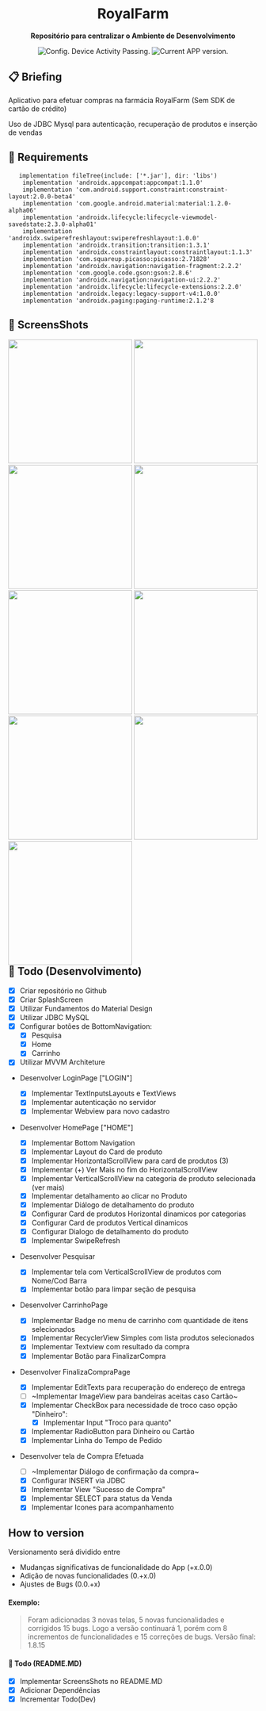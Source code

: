 <h1 align="center">
  RoyalFarm
</h1>

<p align="center">
  <strong>Repositório para centralizar o Ambiente de Desenvolvimento</strong>
  <p align="center">
    <img src="https://ci.appveyor.com/api/projects/status/g8d58ipi3auqdtrk/branch/master?svg=true" alt="Config. Device Activity Passing." />
<!--      <img src="https://ci.appveyor.com/api/projects/status/216h1g17b8ir009t?svg=true" alt="Config. Device Activity Crashing." /> -->
    <img src="https://img.shields.io/badge/version-17.9.4-blue.svg" alt="Current APP version." />  
  </p>
</p>

## 📋 Briefing

  Aplicativo para efetuar compras na farmácia RoyalFarm (Sem SDK de cartão de crédito)

  Uso de JDBC Mysql para autenticação, recuperação de produtos e inserção de vendas


## 📖 Requirements
```
   implementation fileTree(include: ['*.jar'], dir: 'libs')
    implementation 'androidx.appcompat:appcompat:1.1.0'
    implementation 'com.android.support.constraint:constraint-layout:2.0.0-beta4'
    implementation 'com.google.android.material:material:1.2.0-alpha06'
    implementation 'androidx.lifecycle:lifecycle-viewmodel-savedstate:2.3.0-alpha01'
    implementation 'androidx.swiperefreshlayout:swiperefreshlayout:1.0.0'
    implementation 'androidx.transition:transition:1.3.1'
    implementation 'androidx.constraintlayout:constraintlayout:1.1.3'
    implementation 'com.squareup.picasso:picasso:2.71828'
    implementation 'androidx.navigation:navigation-fragment:2.2.2'
    implementation 'com.google.code.gson:gson:2.8.6'
    implementation 'androidx.navigation:navigation-ui:2.2.2'
    implementation 'androidx.lifecycle:lifecycle-extensions:2.2.0'
    implementation 'androidx.legacy:legacy-support-v4:1.0.0'
    implementation 'androidx.paging:paging-runtime:2.1.2'8
```

## 🚀 ScreensShots
<div style="float: left">
  
  <img src="app/screenshots/screen4.png?raw=true" width="250"/> 
  <img src="app/screenshots/screen5.png?raw=true" width="250"/>
  <img src="app/screenshots/screen9.png?raw=true" width="250"/>
  <img src="app/screenshots/screen10.png?raw=true" width="250"/>
  <img src="app/screenshots/screen8.png?raw=true" width="250"/>
  <img src="app/screenshots/screen2.png?raw=true" width="250"/>
  <img src="app/screenshots/screen3.png?raw=true" width="250"/> 
  <img src="app/screenshots/screen6.png?raw=true" width="250"/> 
  <img src="app/screenshots/screen_last.png?raw=true" width="250"/>
</div>

## 👏 Todo (Desenvolvimento)

- [x] Criar repositório no Github
- [x] Criar SplashScreen
- [x] Utilizar Fundamentos do Material Design
- [x] Utilizar JDBC MySQL
- [x] Configurar botões de BottomNavigation:
  - [x] Pesquisa
  - [x] Home
  - [x] Carrinho
- [X] Utilizar MVVM Architeture 

* Desenvolver LoginPage ["LOGIN"]

  - [x] Implementar TextInputsLayouts e TextViews
  - [x] Implementar autenticação no servidor
  - [x] Implementar Webview para novo cadastro
  
* Desenvolver HomePage ["HOME"]

  -  [x] Implementar Bottom Navigation
  -  [x] Implementar Layout do Card de produto
  -  [x] Implementar HorizontalScrollView para card de produtos (3)
  -  [x] Implementar (+) Ver Mais no fim do HorizontalScrollView
  -  [x] Implementar VerticalScrollView na categoria de produto selecionada (ver mais)
  -  [x] Implementar detalhamento ao clicar no Produto
  -  [x] Implementar Diálogo de detalhamento do produto
  -  [x] Configurar Card de produtos Horizontal dinamicos por categorias
  -  [x] Configurar Card de produtos Vertical dinamicos
  -  [x] Configurar Dialogo de detalhamento do produto
  -  [x] Implementar SwipeRefresh
      
* Desenvolver Pesquisar
  - [x] Implementar tela com VerticalScrollView de produtos com Nome/Cod Barra 
  - [x] Implementar botão para limpar seção de pesquisa

* Desenvolver CarrinhoPage
  - [x] Implementar Badge no menu de carrinho com quantidade de itens selecionados 
  - [x] Implementar RecyclerView Simples com lista produtos selecionados
  - [x] Implementar Textview com resultado da compra
  - [x] Implementar Botão para FinalizarCompra
  
* Desenvolver FinalizaCompraPage
  - [x] Implementar EditTexts para recuperação do endereço de entrega 
  - [ ] ~Implementar ImageView para bandeiras aceitas caso Cartão~
  - [x] Implementar CheckBox para necessidade de troco caso opção "Dinheiro": 
    - [x] Implementar Input "Troco para quanto"
  - [x] Implementar RadioButton para Dinheiro ou Cartão
  - [x] Implementar Linha do Tempo de Pedido

* Desenvolver tela de Compra Efetuada
  - [ ] ~Implementar Diálogo de confirmação da compra~
  - [x] Configurar INSERT via JDBC
  - [x] Implementar View "Sucesso de Compra"
  - [x] Implementar SELECT para status da Venda
  - [x] Implementar Icones para acompanhamento
  
## How to version

Versionamento será dividido entre

- Mudanças significativas de funcionalidade do App (+x.0.0)
- Adição de novas funcionalidades (0.+x.0)
- Ajustes de Bugs (0.0.+x)

#### Exemplo:

> Foram adicionadas 3 novas telas, 5 novas funcionalidades e corrigidos 15 bugs. Logo a versão continuará 1, porém com 8 incrementos de funcionalidades e 15 correções de bugs. Versão final: 1.8.15

#### 👏 Todo (README.MD)

- [x] Implementar ScreensShots no README.MD
- [x] Adicionar Dependências
- [x] Incrementar Todo(Dev)
